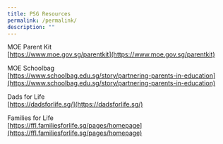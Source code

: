 ```yaml
---
title: PSG Resources
permalink: /permalink/
description: ""
---
```

   

MOE Parent Kit<br>
[https://www.moe.gov.sg/parentkit](https://www.moe.gov.sg/parentkit)

MOE Schoolbag<br>
[https://www.schoolbag.edu.sg/story/partnering-parents-in-education](https://www.schoolbag.edu.sg/story/partnering-parents-in-education)

Dads for Life<br>
[https://dadsforlife.sg/](https://dadsforlife.sg/)

Families for Life<br>
[https://ffl.familiesforlife.sg/pages/homepage](https://ffl.familiesforlife.sg/pages/homepage)